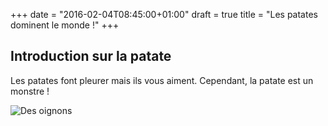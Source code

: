 +++
date = "2016-02-04T08:45:00+01:00"
draft = true
title = "Les patates dominent le monde !"
+++
## Introduction sur la patate

   Les patates font pleurer mais ils vous aiment.
   Cependant, la patate est un monstre !


   ![Des oignons](/oignon.jpg)

